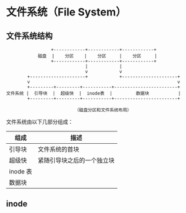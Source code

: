 # 文件系统（File System）

## 文件系统结构

```graph
                 +------------+------------+------------+
            磁盘  |    分区    |    分区     |    分区     |
                 +------------+------------+------------+
                              |            |
                              v            v
        +---------------------+            +---------------------+
        v                                                        v
        +---------+---------+-----------+------------------------+
文件系统 |  引导块  |  超级快  |  inode表  |         数据块           |
        +---------+---------+-----------+------------------------+

                          （磁盘分区和文件系统布局）
```

文件系统由以下几部分组成：

| 组成     | 描述                       |
| -------- | -------------------------- |
| 引导块   | 文件系统的首块             |
| 超级快   | 紧随引导块之后的一个独立块 |
| inode 表 |                            |
| 数据块   |                            |

## inode